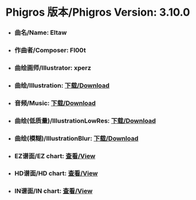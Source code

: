 
# Phigros 版本/Phigros Version:  3.10.0

- ### __曲名/Name:  Eltaw__

- ### __作曲者/Composer:  Fl00t__

- ### __曲绘画师/Illustrator:  xperz__

- ### __曲绘/Illustration:  [下载/Download](https://github.com/Po6647A/PAR/releases/download/3.10.0/1118.png)__

- ### __音频/Music:  [下载/Download](https://github.com/Po6647A/PAR/releases/download/3.10.0/1828.ogg)__

- ### __曲绘(低质量)/IllustrationLowRes:  [下载/Download](https://github.com/Po6647A/PAR/releases/download/3.10.0/1610.png)__

- ### __曲绘(模糊)/IllustrationBlur:  [下载/Download](https://github.com/Po6647A/PAR/releases/download/3.10.0/1364.png)__


- ### __EZ谱面/EZ chart:  [查看/View](./EZ.json/index.html)__

- ### __HD谱面/HD chart:  [查看/View](./HD.json/index.html)__

- ### __IN谱面/IN chart:  [查看/View](./IN.json/index.html)__
